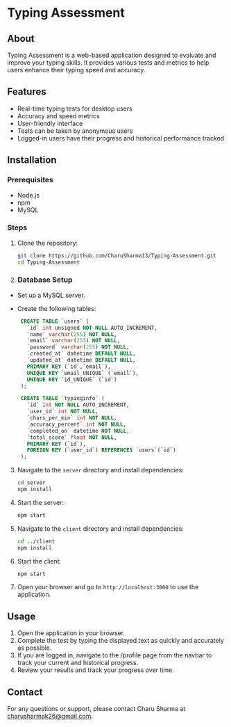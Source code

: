 # Typing Assessment

## About
Typing Assessment is a web-based application designed to evaluate and improve your typing skills. It provides various tests and metrics to help users enhance their typing speed and accuracy.

## Features
- Real-time typing tests for desktop users
- Accuracy and speed metrics
- User-friendly interface
- Tests can be taken by anonymous users
- Logged-in users have their progress and historical performance tracked
  
## Installation

### Prerequisites
- Node.js
- npm
- MySQL

### Steps
1. Clone the repository:
    ```bash
    git clone https://github.com/CharuSharma13/Typing-Assessment.git
    cd Typing-Assessment
    ```
    
2. ### Database Setup
 - Set up a MySQL server.
 - Create the following tables:

   ```sql
    CREATE TABLE `users` (
      `id` int unsigned NOT NULL AUTO_INCREMENT,
      `name` varchar(255) NOT NULL,
      `email` varchar(255) NOT NULL,
      `password` varchar(255) NOT NULL,
      `created_at` datetime DEFAULT NULL,
      `updated_at` datetime DEFAULT NULL,
      PRIMARY KEY (`id`,`email`),
      UNIQUE KEY `email_UNIQUE` (`email`),
      UNIQUE KEY `id_UNIQUE` (`id`)
    );

    CREATE TABLE `typinginfo` (
      `id` int NOT NULL AUTO_INCREMENT,
      `user_id` int NOT NULL,
      `chars_per_min` int NOT NULL,
      `accuracy_percent` int NOT NULL,
      `completed_on` datetime NOT NULL,
      `total_score` float NOT NULL,
      PRIMARY KEY (`id`),
      FOREIGN KEY (`user_id`) REFERENCES `users`(`id`)
    );
    ```

3. Navigate to the `server` directory and install dependencies:
    ```bash
    cd server
    npm install
    ```

4. Start the server:
    ```bash
    npm start
    ```

5. Navigate to the `client` directory and install dependencies:
    ```bash
    cd ../client
    npm install
    ```

6. Start the client:
    ```bash
    npm start
    ```

7. Open your browser and go to `http://localhost:3000` to use the application.

## Usage
1. Open the application in your browser.
2. Complete the test by typing the displayed text as quickly and accurately as possible.
3. If you are logged in, navigate to the /profile page from the navbar to track your current and historical progress.
4. Review your results and track your progress over time.


## Contact
For any questions or support, please contact Charu Sharma at [charusharmak26@gmail.com](mailto:charusharmak26@gmail.com).

